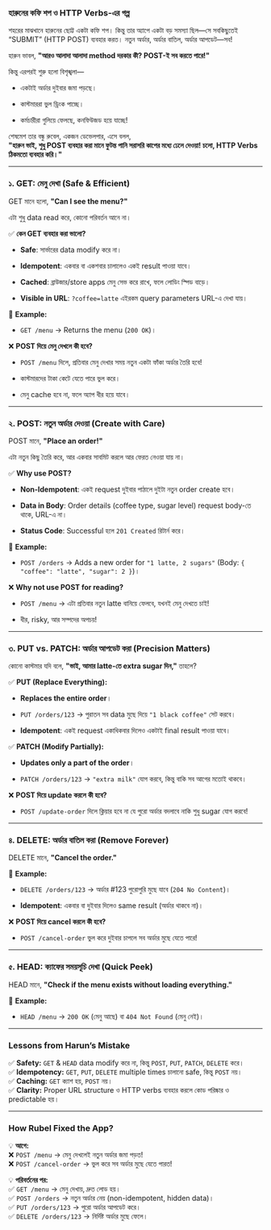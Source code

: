 ### **হারুনের কফি শপ ও HTTP Verbs-এর গল্প**

শহরের মাঝখানে হারুনের ছোট্ট একটা কফি শপ। কিন্তু তার অ্যাপে একটা বড় সমস্যা ছিল—সে সবকিছুতেই “SUBMIT” (HTTP POST) ব্যবহার করত। নতুন অর্ডার, অর্ডার বাতিল, অর্ডার আপডেট—সব!

হারুন ভাবল, **"আরও আলাদা আলাদা method দরকার কী? POST-ই সব করতে পারে!"**

কিন্তু এরপরই শুরু হলো বিশৃঙ্খলা—

- একটাই অর্ডার দুইবার জমা পড়ছে।
    
- কাস্টমাররা ভুল ড্রিংক পাচ্ছে।
    
- কর্মচারীরা গুলিয়ে ফেলছে, কনফিউজড হয়ে যাচ্ছে!
    

শেষমেশ তার বন্ধু রুবেল, একজন ডেভেলপার, এসে বলল,  
**"হারুন ভাই, শুধু POST ব্যবহার করা মানে ফুটন্ত পানি সরাসরি কাপের মধ্যে ঢেলে দেওয়া! চলো, HTTP Verbs ঠিকমতো ব্যবহার করি।"**

---

### **১. GET: মেনু দেখা (Safe & Efficient)**

GET মানে হলো, **"Can I see the menu?"**

এটা শুধু data read করে, কোনো পরিবর্তন আনে না।

✅ **কেন GET ব্যবহার করা ভালো?**

- **Safe**: সার্ভারের data modify করে না।
    
- **Idempotent**: একবার বা একশবার চালালেও একই result পাওয়া যাবে।
    
- **Cached**: ব্রাউজার/store apps মেনু সেভ করে রাখে, ফলে লোডিং স্পিড বাড়ে।
    
- **Visible in URL**: `?coffee=latte` এইরকম query parameters URL-এ দেখা যায়।
    

🔹 **Example:**

- `GET /menu` → Returns the menu (`200 OK`)।
    

❌ **POST দিয়ে মেনু দেখলে কী হবে?**

- `POST /menu` দিলে, প্রতিবার মেনু দেখার সময় নতুন একটা ফাঁকা অর্ডার তৈরি হবে!
    
- কাস্টমারদের টাকা কেটে যেতে পারে ভুল করে।
    
- মেনু cache হবে না, ফলে অ্যাপ ধীর হয়ে যাবে।
    

---

### **২. POST: নতুন অর্ডার দেওয়া (Create with Care)**

POST মানে, **"Place an order!"**

এটা নতুন কিছু তৈরি করে, আর একবার সাবমিট করলে আর ফেরত নেওয়া যায় না।

✅ **Why use POST?**

- **Non-Idempotent**: একই request দুইবার পাঠালে দুইটা নতুন order create হবে।
    
- **Data in Body**: Order details (coffee type, sugar level) request body-তে থাকে, URL-এ না।
    
- **Status Code**: Successful হলে `201 Created` রিটার্ন করে।
    

🔹 **Example:**

- `POST /orders` → Adds a new order for `"1 latte, 2 sugars"` (Body: `{ "coffee": "latte", "sugar": 2 }`)।
    

❌ **Why not use POST for reading?**

- `POST /menu` → এটা প্রতিবার নতুন latte বানিয়ে ফেলবে, যখনই মেনু দেখতে চাই!
    
- ধীর, risky, আর সম্পদের অপচয়!
    

---

### **৩. PUT vs. PATCH: অর্ডার আপডেট করা (Precision Matters)**

কোনো কাস্টমার যদি বলে, **"ভাই, আমার latte-তে extra sugar দিন,"** তাহলে?

✅ **PUT (Replace Everything):**

- **Replaces the entire order**।
    
- `PUT /orders/123` → পুরাতন সব data মুছে দিয়ে `"1 black coffee"` সেট করবে।
    
- **Idempotent**: একই request একাধিকবার দিলেও একটাই final result পাওয়া যাবে।
    

✅ **PATCH (Modify Partially):**

- **Updates only a part of the order**।
    
- `PATCH /orders/123` → `"extra milk"` যোগ করবে, কিন্তু বাকি সব আগের মতোই থাকবে।
    

❌ **POST দিয়ে update করলে কী হবে?**

- `POST /update-order` দিলে ক্লিয়ার হবে না যে পুরো অর্ডার বদলাবে নাকি শুধু sugar যোগ করবে!
    

---

### **৪. DELETE: অর্ডার বাতিল করা (Remove Forever)**

DELETE মানে, **"Cancel the order."**

🔹 **Example:**

- `DELETE /orders/123` → অর্ডার #123 পুরোপুরি মুছে যাবে (`204 No Content`)।
    
- **Idempotent**: একবার বা দুইবার দিলেও same result (অর্ডার থাকবে না)।
    

❌ **POST দিয়ে cancel করলে কী হবে?**

- `POST /cancel-order` ভুল করে দুইবার চাপলে সব অর্ডার মুছে যেতে পারে!
    

---

### **৫. HEAD: ক্যাফের সময়সূচি দেখা (Quick Peek)**

HEAD মানে, **"Check if the menu exists without loading everything."**

🔹 **Example:**

- `HEAD /menu` → `200 OK` (মেনু আছে) বা `404 Not Found` (মেনু নেই)।
    

---

### **Lessons from Harun’s Mistake**

✅ **Safety:** `GET` & `HEAD` data modify করে না, কিন্তু `POST`, `PUT`, `PATCH`, `DELETE` করে।  
✅ **Idempotency:** `GET`, `PUT`, `DELETE` multiple times চালানো safe, কিন্তু `POST` নয়।  
✅ **Caching:** `GET` ক্যাশ হয়, `POST` নয়।  
✅ **Clarity:** Proper URL structure ও HTTP verbs ব্যবহার করলে কোড পরিষ্কার ও predictable হয়।

---

### **How Rubel Fixed the App?**

💡 **আগে:**  
❌ `POST /menu` → মেনু দেখলেই নতুন অর্ডার জমা পড়ত!  
❌ `POST /cancel-order` → ভুল করে সব অর্ডার মুছে যেতে পারত!

💡 **পরিবর্তনের পর:**  
✅ `GET /menu` → মেনু দেখায়, দ্রুত লোড হয়।  
✅ `POST /orders` → নতুন অর্ডার নেয় (non-idempotent, hidden data)।  
✅ `PUT /orders/123` → পুরো অর্ডার আপডেট করে।  
✅ `DELETE /orders/123` → নির্দিষ্ট অর্ডার মুছে ফেলে।
